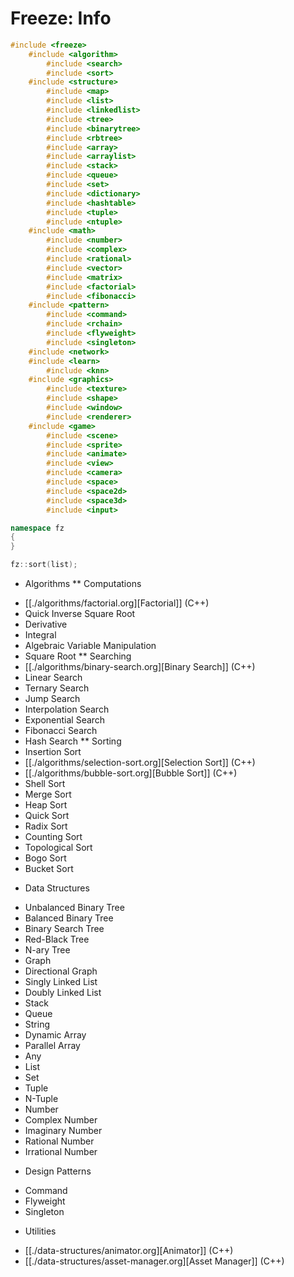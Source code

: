 # Freeze: Info

```C++
#include <freeze>
    #include <algorithm>
        #include <search>
        #include <sort>
    #include <structure>
        #include <map>
        #include <list>
        #include <linkedlist>
        #include <tree>
        #include <binarytree>
        #include <rbtree>
        #include <array>
        #include <arraylist>
        #include <stack>
        #include <queue>
        #include <set>
        #include <dictionary>
        #include <hashtable>
        #include <tuple>
        #include <ntuple>
    #include <math>
        #include <number>
        #include <complex>
        #include <rational>
        #include <vector>
        #include <matrix>
        #include <factorial>
        #include <fibonacci>
    #include <pattern>
        #include <command>
        #include <rchain>
        #include <flyweight>
        #include <singleton>
    #include <network>
    #include <learn>
        #include <knn>
    #include <graphics>
        #include <texture>
        #include <shape>
        #include <window>
        #include <renderer>
    #include <game>
        #include <scene>
        #include <sprite>
        #include <animate>
        #include <view>
        #include <camera>
        #include <space>
        #include <space2d>
        #include <space3d>
        #include <input>

namespace fz
{
}

fz::sort(list);
```


* Algorithms
** Computations
- [[./algorithms/factorial.org][Factorial]] (C++)
- Quick Inverse Square Root
- Derivative
- Integral
- Algebraic Variable Manipulation
- Square Root
** Searching
- [[./algorithms/binary-search.org][Binary Search]] (C++)
- Linear Search
- Ternary Search
- Jump Search
- Interpolation Search
- Exponential Search
- Fibonacci Search
- Hash Search
** Sorting
- Insertion Sort
- [[./algorithms/selection-sort.org][Selection Sort]] (C++)
- [[./algorithms/bubble-sort.org][Bubble Sort]] (C++)
- Shell Sort
- Merge Sort
- Heap Sort
- Quick Sort
- Radix Sort
- Counting Sort
- Topological Sort
- Bogo Sort
- Bucket Sort
* Data Structures
- Unbalanced Binary Tree
- Balanced Binary Tree
- Binary Search Tree
- Red-Black Tree
- N-ary Tree
- Graph
- Directional Graph
- Singly Linked List
- Doubly Linked List
- Stack
- Queue
- String
- Dynamic Array
- Parallel Array
- Any
- List
- Set
- Tuple
- N-Tuple
- Number
- Complex Number
- Imaginary Number
- Rational Number
- Irrational Number
* Design Patterns
- Command
- Flyweight
- Singleton
* Utilities
- [[./data-structures/animator.org][Animator]] (C++)
- [[./data-structures/asset-manager.org][Asset Manager]] (C++)